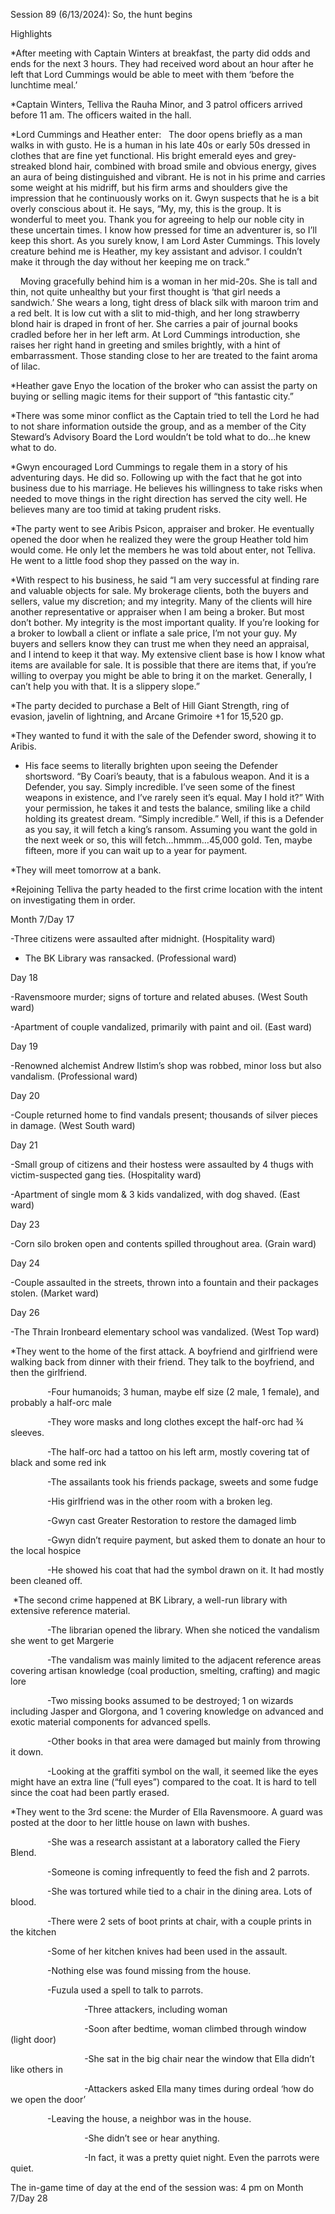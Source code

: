 
Session 89 (6/13/2024): So, the hunt begins

Highlights

*After meeting with Captain Winters at breakfast, the party did odds and ends for the next 3 hours. They had received word about an hour after he left that Lord Cummings would be able to meet with them ‘before the lunchtime meal.’

*Captain Winters, Telliva the Rauha Minor, and 3 patrol officers arrived before 11 am. The officers waited in the hall.

*Lord Cummings and Heather enter:   The door opens briefly as a man walks in with gusto. He is a human in his late 40s or early 50s dressed in clothes that are fine yet functional. His bright emerald eyes and grey-streaked blond hair, combined with broad smile and obvious energy, gives an aura of being distinguished and vibrant. He is not in his prime and carries some weight at his midriff, but his firm arms and shoulders give the impression that he continuously works on it. Gwyn suspects that he is a bit overly conscious about it. He says, “My, my, this is the group. It is wonderful to meet you. Thank you for agreeing to help our noble city in these uncertain times. I know how pressed for time an adventurer is, so I’ll keep this short. As you surely know, I am Lord Aster Cummings. This lovely creature behind me is Heather, my key assistant and advisor. I couldn’t make it through the day without her keeping me on track.”    

    Moving gracefully behind him is a woman in her mid-20s. She is tall and thin, not quite unhealthy but your first thought is ‘that girl needs a sandwich.’ She wears a long, tight dress of black silk with maroon trim and a red belt. It is low cut with a slit to mid-thigh, and her long strawberry blond hair is draped in front of her. She carries a pair of journal books cradled before her in her left arm. At Lord Cummings introduction, she raises her right hand in greeting and smiles brightly, with a hint of embarrassment. Those standing close to her are treated to the faint aroma of lilac.  

*Heather gave Enyo the location of the broker who can assist the party on buying or selling magic items for their support of “this fantastic city.”

*There was some minor conflict as the Captain tried to tell the Lord he had to not share information outside the group, and as a member of the City Steward’s Advisory Board the Lord wouldn’t be told what to do…he knew what to do.

*Gwyn encouraged Lord Cummings to regale them in a story of his adventuring days. He did so. Following up with the fact that he got into business due to his marriage. He believes his willingness to take risks when needed to move things in the right direction has served the city well. He believes many are too timid at taking prudent risks.

*The party went to see Aribis Psicon, appraiser and broker. He eventually opened the door when he realized they were the group Heather told him would come. He only let the members he was told about enter, not Telliva. He went to a little food shop they passed on the way in.

*With respect to his business, he said “I am very successful at finding rare and valuable objects for sale. My brokerage clients, both the buyers and sellers, value my discretion; and my integrity. Many of the clients will hire another representative or appraiser when I am being a broker. But most don’t bother. My integrity is the most important quality. If you’re looking for a broker to lowball a client or inflate a sale price, I’m not your guy. My buyers and sellers know they can trust me when they need an appraisal, and I intend to keep it that way. My extensive client base is how I know what items are available for sale. It is possible that there are items that, if you’re willing to overpay you might be able to bring it on the market. Generally, I can’t help you with that. It is a slippery slope.”    

*The party decided to purchase a Belt of Hill Giant Strength, ring of evasion, javelin of lightning, and Arcane Grimoire +1 for 15,520 gp.

*They wanted to fund it with the sale of the Defender sword, showing it to Aribis.

* His face seems to literally brighten upon seeing the Defender shortsword. “By Coari’s beauty, that is a fabulous weapon. And it is a Defender, you say. Simply incredible. I’ve seen some of the finest weapons in existence, and I’ve rarely seen it’s equal. May I hold it?” With your permission, he takes it and tests the balance, smiling like a child holding its greatest dream. “Simply incredible.” Well, if this is a Defender as you say, it will fetch a king’s ransom. Assuming you want the gold in the next week or so, this will fetch…hmmm…45,000 gold. Ten, maybe fifteen, more if you can wait up to a year for payment.

*They will meet tomorrow at a bank.

*Rejoining Telliva the party headed to the first crime location with the intent on investigating them in order.

Month 7/Day 17

-Three citizens were assaulted after midnight. (Hospitality ward)

- The BK Library was ransacked. (Professional ward)

Day 18

-Ravensmoore murder; signs of torture and related abuses. (West South ward)

-Apartment of couple vandalized, primarily with paint and oil. (East ward)

Day 19

-Renowned alchemist Andrew Ilstim’s shop was robbed, minor loss but also vandalism. (Professional ward)

Day 20

-Couple returned home to find vandals present; thousands of silver pieces in damage. (West South ward)

Day 21

-Small group of citizens and their hostess were assaulted by 4 thugs with victim-suspected gang ties. (Hospitality ward)

-Apartment of single mom & 3 kids vandalized, with dog shaved. (East ward)

Day 23

-Corn silo broken open and contents spilled throughout area. (Grain ward)

Day 24

-Couple assaulted in the streets, thrown into a fountain and their packages stolen. (Market ward)

Day 26

-The Thrain Ironbeard elementary school was vandalized. (West Top ward)

*They went to the home of the first attack. A boyfriend and girlfriend were walking back from dinner with their friend. They talk to the boyfriend, and then the girlfriend.

               -Four humanoids; 3 human, maybe elf size (2 male, 1 female), and probably a half-orc male

               -They wore masks and long clothes except the half-orc had ¾ sleeves.

               -The half-orc had a tattoo on his left arm, mostly covering tat of black and some red ink

               -The assailants took his friends package, sweets and some fudge

               -His girlfriend was in the other room with a broken leg.

               -Gwyn cast Greater Restoration to restore the damaged limb

               -Gwyn didn’t require payment, but asked them to donate an hour to the local hospice

               -He showed his coat that had the symbol drawn on it. It had mostly been cleaned off.

 *The second crime happened at BK Library, a well-run library with extensive reference material.

               -The librarian opened the library. When she noticed the vandalism she went to get Margerie

               -The vandalism was mainly limited to the adjacent reference areas covering artisan knowledge (coal production, smelting, crafting) and magic lore

               -Two missing books assumed to be destroyed; 1 on wizards including Jasper and Glorgona, and 1 covering knowledge on advanced and exotic material components for advanced spells.

               -Other books in that area were damaged but mainly from throwing it down.

               -Looking at the graffiti symbol on the wall, it seemed like the eyes might have an extra line (“full eyes”) compared to the coat. It is hard to tell since the coat had been partly erased.

*They went to the 3rd scene: the Murder of Ella Ravensmoore. A guard was posted at the door to her little house on lawn with bushes.

               -She was a research assistant at a laboratory called the Fiery Blend.

               -Someone is coming infrequently to feed the fish and 2 parrots.

               -She was tortured while tied to a chair in the dining area. Lots of blood.

               -There were 2 sets of boot prints at chair, with a couple prints in the kitchen

               -Some of her kitchen knives had been used in the assault.  

               -Nothing else was found missing from the house.

               -Fuzula used a spell to talk to parrots.

                              -Three attackers, including woman

                              -Soon after bedtime, woman climbed through window (light door)

                              -She sat in the big chair near the window that Ella didn’t like others in

                              -Attackers asked Ella many times during ordeal ‘how do we open the door’

               -Leaving the house, a neighbor was in the house.

                              -She didn’t see or hear anything.

                              -In fact, it was a pretty quiet night. Even the parrots were quiet.

The in-game time of day at the end of the session was: 4 pm on Month 7/Day 28
